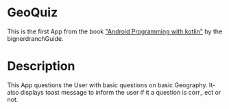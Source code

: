 # GeoQuiz

This is the first App from the book ["Android Programming with kotlin"](https://bignerdranch.com/books/) 
by the bignerdranchGuide.

# Description

This App questions the User with basic questions on basic Geography. It-
also displays toast message to inform the user if it a question is corr_
ect or not.

